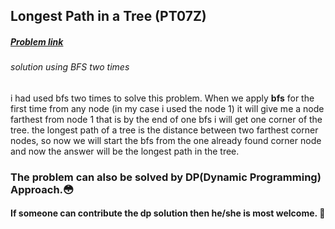 ## Longest Path in a Tree (PT07Z)
##### [Problem link](www.spoj.com/problems/PT07Z/)
###### solution using BFS two times 
i had used bfs two times to solve this problem.
When we apply **bfs** for the first time from any node (in my case i used the node 1) it will give me a node farthest from node 1 that is by the end of one bfs i will get one corner of the tree.
the longest path of a tree is the distance between two farthest corner nodes, so now we will start the bfs from the one already found corner node and now the answer will be the longest path in the tree.


### The problem can also be solved by DP(Dynamic Programming) Approach.:flushed:
#### If someone can contribute the dp solution then he/she is most welcome. :hugs:

